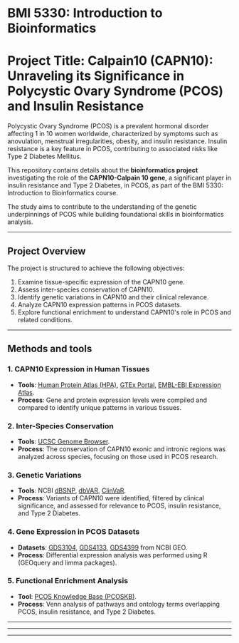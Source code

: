 # BMI 5330: Introduction to Bioinformatics

# Project Title: Calpain10 (CAPN10): Unraveling its Significance in Polycystic Ovary Syndrome (PCOS) and Insulin Resistance

Polycystic Ovary Syndrome (PCOS) is a prevalent hormonal disorder affecting 1 in 10 women worldwide, characterized by symptoms such as anovulation, menstrual irregularities, obesity, and insulin resistance. 
Insulin resistance is a key feature in PCOS, contributing to associated risks like Type 2 Diabetes Mellitus. 

This repository contains details about the **bioinformatics project** investigating the role of the **CAPN10-Calpain 10 gene**, a significant player in insulin resistance and Type 2 Diabetes, in PCOS, as part of the BMI 5330: Introduction to Bioinformatics course. 

The study aims to contribute to the understanding of the genetic underpinnings of PCOS while building foundational skills in bioinformatics analysis.

---

## Project Overview

The project is structured to achieve the following objectives:

1. Examine tissue-specific expression of the CAPN10 gene.
2. Assess inter-species conservation of CAPN10.
3. Identify genetic variations in CAPN10 and their clinical relevance.
4. Analyze CAPN10 expression patterns in PCOS datasets.
5. Explore functional enrichment to understand CAPN10's role in PCOS and related conditions.

---

## Methods and tools

### 1. CAPN10 Expression in Human Tissues
- **Tools**: [Human Protein Atlas (HPA)](https://www.proteinatlas.org), [GTEx Portal](https://gtexportal.org), [EMBL-EBI Expression Atlas](https://www.ebi.ac.uk/gxa/home).
- **Process**: Gene and protein expression levels were compiled and compared to identify unique patterns in various tissues.

### 2. Inter-Species Conservation
- **Tools**: [UCSC Genome Browser](https://genome.ucsc.edu).
- **Process**: The conservation of CAPN10 exonic and intronic regions was analyzed across species, focusing on those used in PCOS research.

### 3. Genetic Variations
- **Tools**: NCBI [dBSNP](https://www.ncbi.nlm.nih.gov/snp/), [dbVAR](https://www.ncbi.nlm.nih.gov/dbvar/), [ClinVaR](https://www.ncbi.nlm.nih.gov/clinvar/).
- **Process**: Variants of CAPN10 were identified, filtered by clinical significance, and assessed for relevance to PCOS, insulin resistance, and Type 2 Diabetes.

### 4. Gene Expression in PCOS Datasets
- **Datasets**: [GDS3104](https://www.ncbi.nlm.nih.gov/sites/GDSbrowser?acc=GDS3104), [GDS4133](https://www.ncbi.nlm.nih.gov/sites/GDSbrowser?acc=GDS4133), [GDS4399](https://www.ncbi.nlm.nih.gov/sites/GDSbrowser?acc=GDS4399) from NCBI GEO.
- **Process**: Differential expression analysis was performed using R (GEOquery and limma packages).

### 5. Functional Enrichment Analysis
- **Tool**: [PCOS Knowledge Base (PCOSKB)](https://pcoskb.bicnirrh.res.in).
- **Process**: Venn analysis of pathways and ontology terms overlapping PCOS, insulin resistance, and Type 2 Diabetes.

---



---



---

